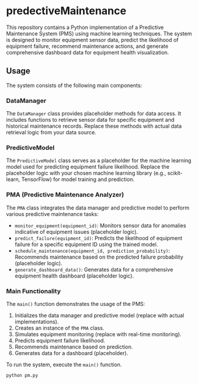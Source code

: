 # predectiveMaintenance
This repository contains a Python implementation of a Predictive Maintenance System (PMS) using machine learning techniques. The system is designed to monitor equipment sensor data, predict the likelihood of equipment failure, recommend maintenance actions, and generate comprehensive dashboard data for equipment health visualization.

## Usage

The system consists of the following main components:

### DataManager

The `DataManager` class provides placeholder methods for data access. It includes functions to retrieve sensor data for specific equipment and historical maintenance records. Replace these methods with actual data retrieval logic from your data source.

### PredictiveModel

The `PredictiveModel` class serves as a placeholder for the machine learning model used for predicting equipment failure likelihood. Replace the placeholder logic with your chosen machine learning library (e.g., scikit-learn, TensorFlow) for model training and prediction.

### PMA (Predictive Maintenance Analyzer)

The `PMA` class integrates the data manager and predictive model to perform various predictive maintenance tasks:

- `monitor_equipment(equipment_id)`: Monitors sensor data for anomalies indicative of equipment issues (placeholder logic).
- `predict_failure(equipment_id)`: Predicts the likelihood of equipment failure for a specific equipment ID using the trained model.
- `schedule_maintenance(equipment_id, prediction_probability)`: Recommends maintenance based on the predicted failure probability (placeholder logic).
- `generate_dashboard_data()`: Generates data for a comprehensive equipment health dashboard (placeholder logic).

### Main Functionality

The `main()` function demonstrates the usage of the PMS:

1. Initializes the data manager and predictive model (replace with actual implementations).
2. Creates an instance of the `PMA` class.
3. Simulates equipment monitoring (replace with real-time monitoring).
4. Predicts equipment failure likelihood.
5. Recommends maintenance based on prediction.
6. Generates data for a dashboard (placeholder).

To run the system, execute the `main()` function.

```python
python pm.py
